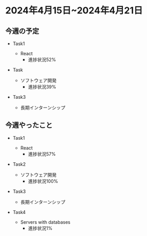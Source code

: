 # 2024年4月15日~2024年4月21日

## 今週の予定
- Task1 
    - React
        - 進捗状況52%

- Task 
    - ソフトウェア開発
        - 進捗状況39%
   
- Task3
    - 長期インターンシップ
        

## 今週やったこと
- Task1 
    - React
        - 進捗状況57%
       

- Task2
    - ソフトウェア開発
        - 進捗状況100%

- Task3
    - 長期インターンシップ

- Task4 
    - Servers with databases
        - 進捗状況1%
